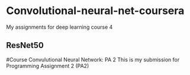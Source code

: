 # Convolutional-neural-net-coursera
My assignments for deep learning course 4 
## ResNet50
#Course Convulutional Neural Network: PA 2
This is my submission for Programming Assignment 2 (PA2)

